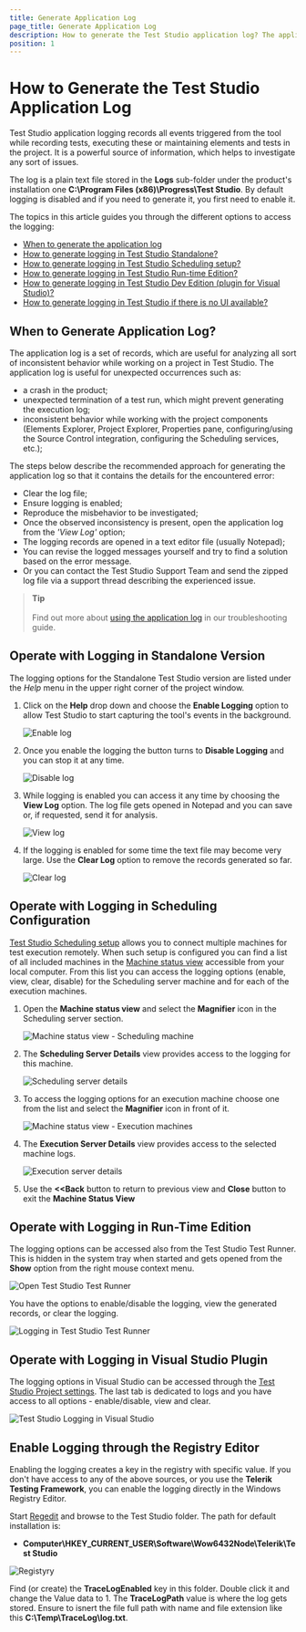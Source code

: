 ```yaml
---
title: Generate Application Log
page_title: Generate Application Log
description: How to generate the Test Studio application log? The application log records all events happening in the UI and can be used when troubleshooting various errors, which appear while recording, executing tests or while maintaining the test project. Any unexpected errors can be also explored in the application log. 
position: 1
---
```

# How to Generate the Test Studio Application Log

Test Studio application logging records all events triggered from the tool while recording tests, executing these or maintaining elements and tests in the project. It is a powerful source of information, which helps to investigate any sort of issues.

The log is a plain text file stored in the **Logs** sub-folder under the product's installation one **C:\Program Files (x86)\Progress\Test Studio**. By default logging is disabled and if you need to generate it, you first need to enable it.

The topics in this article guides you through the different options to access the logging:

- [When to generate the application log](#when-to-generate-application-log)
- [How to generate logging in Test Studio Standalone?](#operate-with-logging-in-standalone-version)
- [How to generate logging in Test Studio Scheduling setup?](#operate-with-logging-in-scheduling-configuration)
- [How to generate logging in Test Studio Run-time Edition?](#operate-with-logging-in-run-time-edition)
- [How to generate logging in Test Studio Dev Edition (plugin for Visual Studio)?](#operate-with-logging-in-visual-studio-plugin)
- [How to generate logging in Test Studio if there is no UI available?](#enable-logging-through-the-registry-editor)

## When to Generate Application Log?

The application log is a set of records, which are useful for analyzing all sort of inconsistent behavior while working on a project in Test Studio. The application log is useful for unexpected occurrences such as:

- a crash in the product;
- unexpected termination of a test run, which might prevent generating the execution log;
- inconsistent behavior while working with the project components (Elements Explorer, Project Explorer, Properties pane, configuring/using the Source Control integration, configuring the Scheduling services, etc.);

The steps below describe the recommended approach for generating the application log so that it contains the details for the encountered error:

* Clear the log file;
* Ensure logging is enabled;
* Reproduce the misbehavior to be investigated;
* Once the observed inconsistency is present, open the application log from the _'View Log'_ option;
* The logging records are opened in a text editor file (usually Notepad);
* You can revise the logged messages yourself and try to find a solution based on the error message.
* Or you can contact the Test Studio Support Team and send the zipped log file via a support thread describing the experienced issue.

> __Tip__
><br>
><br>
> Find out more about <a href="/troubleshooting-guide/troubleshooting-tools-tg/using-the-application-log" target="_blank">using the application log</a> in our troubleshooting guide.

## Operate with Logging in Standalone Version

The logging options for the Standalone Test Studio version are listed under the _Help_ menu in the upper right corner of the project window.

1. Click on the **Help** drop down and choose the  **Enable Logging** option to allow Test Studio to start capturing the tool's events in the background.

    ![Enable log][7]

2. Once you enable the logging the button turns to **Disable Logging** and you can stop it at any time.

    ![Disable log][7a]

3. While logging is enabled you can access it any time by choosing the **View Log** option. The log file gets opened in Notepad and you can save or, if requested, send it for analysis.

    ![View log][8]

4. If the logging is enabled for some time the text file may become very large. Use the __Clear Log__ option to remove the records generated so far.

    ![Clear log][8a]

## Operate with Logging in Scheduling Configuration

<a href="/automated-tests/scheduling/overview" target="_blank">Test Studio Scheduling setup</a> allows you to connect multiple machines for test execution remotely. When such setup is configured you can find a list of all included machines in the <a href="/automated-tests/scheduling/view-execution-status" target="_blank">Machine status view</a> accessible from your local computer. From this list you can access the logging options (enable, view, clear, disable) for the Scheduling server machine and for each of the execution machines.

1. Open the __Machine status view__ and select the __Magnifier__ icon in the Scheduling server section. 

    ![Machine status view - Scheduling machine][2]

1. The __Scheduling Server Details__ view provides access to the logging for this machine.

    ![Scheduling server details][2a]

1. To access the logging options for an execution machine choose one from the list and select the __Magnifier__ icon in front of it. 

    ![Machine status view - Execution machines][3]

1. The __Execution Server Details__ view provides access to the selected machine logs.

    ![Execution server details][4]

1. Use the __<<Back__ button to return to previous view and __Close__ button to exit the __Machine Status View__

## Operate with Logging in Run-Time Edition

The logging options can be accessed also from the Test Studio Test Runner. This is hidden in the system tray when started and gets opened from the __Show__ option from the right mouse context menu.

![Open Test Studio Test Runner](/img/features/scheduling-test-runs/create-execution-server/fig1.png)

You have the options to enable/disable the logging, view the generated records, or clear the logging.

![Logging in Test Studio Test Runner](/img/features/scheduling-test-runs/create-execution-server/fig6a.png)

## Operate with Logging in Visual Studio Plugin

The logging options in Visual Studio can be accessed through the <a href="https://docs.telerik.com/devtools/teststudiodev/features/project-settings/overview" target="_blank">Test Studio Project settings</a>. The last tab is dedicated to logs and you have access to all options - enable/disable, view and clear.

![Test Studio Logging in Visual Studio](/img/knowledge-base/best-practices-kb/generate-application-log/vs-logging.png)

## Enable Logging through the Registry Editor

Enabling the logging creates a key in the registry with specific value. If you don't have access to any of the above sources, or you use the __Telerik Testing Framework__, you can enable the logging directly in the Windows Registry Editor.

Start <a href="http://support2.microsoft.com/kb/136393" target="_blank">Regedit</a> and browse to the Test Studio folder. The path for default installation is:

* **Computer\HKEY_CURRENT_USER\Software\Wow6432Node\Telerik\Test Studio**

![Registyry][6]

Find (or create) the __TraceLogEnabled__ key in this folder. Double click it and change the Value data to 1. The __TraceLogPath__ value is where the log gets stored. Ensure to isnert the file full path with name and file extension like this **C:\Temp\TraceLog\log.txt**.

[1]: /img/knowledge-base/best-practices-kb/generate-application-log/fig1.png
[2]: /img/knowledge-base/best-practices-kb/generate-application-log/fig2.png
[2a]: /img/knowledge-base/best-practices-kb/generate-application-log/fig2a.png
[3]: /img/knowledge-base/best-practices-kb/generate-application-log/fig3.png
[4]: /img/knowledge-base/best-practices-kb/generate-application-log/fig4.png
[5]: /img/knowledge-base/best-practices-kb/generate-application-log/fig5.png
[6]: /img/knowledge-base/best-practices-kb/generate-application-log/fig6.png
[7]: /img/knowledge-base/best-practices-kb/generate-application-log/fig7.png
[7a]: /img/knowledge-base/best-practices-kb/generate-application-log/fig7a.png
[8]: /img/knowledge-base/best-practices-kb/generate-application-log/fig8.png
[8a]: /img/knowledge-base/best-practices-kb/generate-application-log/fig8a.png
[9]: /img/knowledge-base/best-practices-kb/generate-application-log/fig9.png
